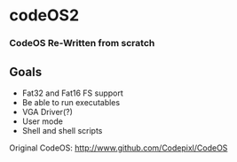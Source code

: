 # codeOS2
### CodeOS Re-Written from scratch

## Goals

* Fat32 and Fat16 FS support
* Be able to run executables
* VGA Driver(?)
* User mode
* Shell and shell scripts

Original CodeOS: http://www.github.com/Codepixl/CodeOS
